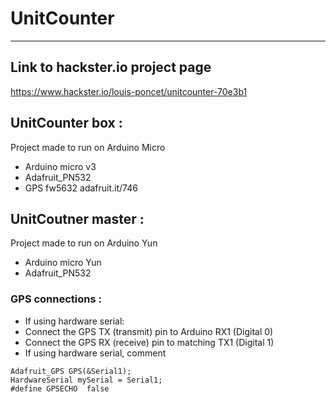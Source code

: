 # UnitCounter
-----------

## Link to hackster.io project page

https://www.hackster.io/louis-poncet/unitcounter-70e3b1

## UnitCounter box :

Project made to run on Arduino Micro
 * Arduino micro v3
 * Adafruit_PN532
 * GPS fw5632 adafruit.it/746

## UnitCoutner master :
Project made to run on Arduino Yun
 * Arduino micro Yun
 * Adafruit_PN532

### GPS connections :
 *  If using hardware serial:
 * Connect the GPS TX (transmit) pin to Arduino RX1 (Digital 0)
 * Connect the GPS RX (receive) pin to matching TX1 (Digital 1)
 * If using hardware serial, comment

```
Adafruit_GPS GPS(&Serial1);
HardwareSerial mySerial = Serial1;
#define GPSECHO  false
```

